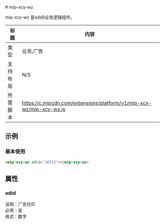 ﻿﻿# mip-xcy-wz

mip-xcy-wz 是ads8业务逻辑组件。

标题|内容
----|----
类型|业务,广告
支持布局|N/S
所需脚本|https://c.mipcdn.com/extensions/platform/v1/mip-xcy-wz/mip-xcy-wz.js

## 示例

### 基本使用

```html
<mip-xcy-wz adid="10713"></mip-xcy-wz>
```
## 属性

### adid

说明：广告位ID   
必填：是    
格式：数字    
